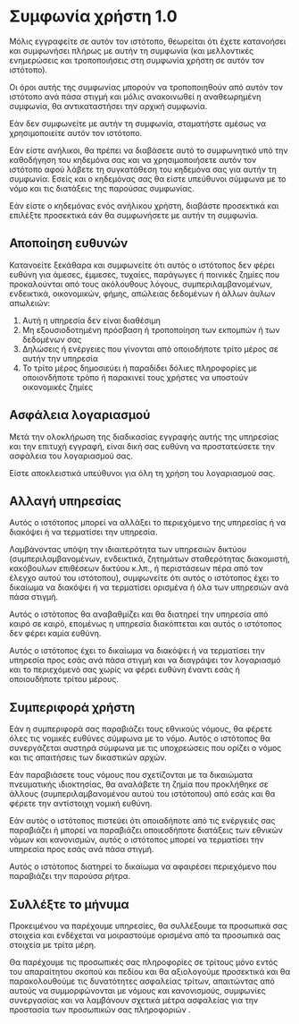 # Συμφωνία χρήστη 1.0

Μόλις εγγραφείτε σε αυτόν τον ιστότοπο, θεωρείται ότι έχετε κατανοήσει και συμφωνήσει πλήρως με αυτήν τη συμφωνία (και μελλοντικές ενημερώσεις και τροποποιήσεις στη συμφωνία χρήστη σε αυτόν τον ιστότοπο).

Οι όροι αυτής της συμφωνίας μπορούν να τροποποιηθούν από αυτόν τον ιστότοπο ανά πάσα στιγμή και μόλις ανακοινωθεί η αναθεωρημένη συμφωνία, θα αντικαταστήσει την αρχική συμφωνία.

Εάν δεν συμφωνείτε με αυτήν τη συμφωνία, σταματήστε αμέσως να χρησιμοποιείτε αυτόν τον ιστότοπο.

Εάν είστε ανήλικοι, θα πρέπει να διαβάσετε αυτό το συμφωνητικό υπό την καθοδήγηση του κηδεμόνα σας και να χρησιμοποιήσετε αυτόν τον ιστότοπο αφού λάβετε τη συγκατάθεση του κηδεμόνα σας για αυτήν τη συμφωνία. Εσείς και ο κηδεμόνας σας θα είστε υπεύθυνοι σύμφωνα με το νόμο και τις διατάξεις της παρούσας συμφωνίας.

Εάν είστε ο κηδεμόνας ενός ανήλικου χρήστη, διαβάστε προσεκτικά και επιλέξτε προσεκτικά εάν θα συμφωνήσετε με αυτήν τη συμφωνία.

## Αποποίηση ευθυνών

Κατανοείτε ξεκάθαρα και συμφωνείτε ότι αυτός ο ιστότοπος δεν φέρει ευθύνη για άμεσες, έμμεσες, τυχαίες, παράγωγες ή ποινικές ζημίες που προκαλούνται από τους ακόλουθους λόγους, συμπεριλαμβανομένων, ενδεικτικά, οικονομικών, φήμης, απώλειας δεδομένων ή άλλων άυλων απωλειών:

1. Αυτή η υπηρεσία δεν είναι διαθέσιμη
1. Μη εξουσιοδοτημένη πρόσβαση ή τροποποίηση των εκπομπών ή των δεδομένων σας
1. Δηλώσεις ή ενέργειες που γίνονται από οποιοδήποτε τρίτο μέρος σε αυτήν την υπηρεσία
1. Το τρίτο μέρος δημοσιεύει ή παραδίδει δόλιες πληροφορίες με οποιονδήποτε τρόπο ή παρακινεί τους χρήστες να υποστούν οικονομικές ζημίες

## Ασφάλεια λογαριασμού

Μετά την ολοκλήρωση της διαδικασίας εγγραφής αυτής της υπηρεσίας και την επιτυχή εγγραφή, είναι δική σας ευθύνη να προστατεύσετε την ασφάλεια του λογαριασμού σας.

Είστε αποκλειστικά υπεύθυνοι για όλη τη χρήση του λογαριασμού σας.

## Αλλαγή υπηρεσίας

Αυτός ο ιστότοπος μπορεί να αλλάξει το περιεχόμενο της υπηρεσίας ή να διακόψει ή να τερματίσει την υπηρεσία.

Λαμβάνοντας υπόψη την ιδιαιτερότητα των υπηρεσιών δικτύου (συμπεριλαμβανομένων, ενδεικτικά, ζητημάτων σταθερότητας διακομιστή, κακόβουλων επιθέσεων δικτύου κ.λπ., ή περιστάσεων πέρα ​​από τον έλεγχο αυτού του ιστότοπου), συμφωνείτε ότι αυτός ο ιστότοπος έχει το δικαίωμα να διακόψει ή να τερματίσει ορισμένα ή όλα των υπηρεσιών ανά πάσα στιγμή.

Αυτός ο ιστότοπος θα αναβαθμίζει και θα διατηρεί την υπηρεσία από καιρό σε καιρό, επομένως η υπηρεσία διακόπτεται και αυτός ο ιστότοπος δεν φέρει καμία ευθύνη.

Αυτός ο ιστότοπος έχει το δικαίωμα να διακόψει ή να τερματίσει την υπηρεσία προς εσάς ανά πάσα στιγμή και να διαγράψει τον λογαριασμό και το περιεχόμενό σας χωρίς να φέρει ευθύνη έναντι εσάς ή οποιουδήποτε τρίτου μέρους.

## Συμπεριφορά χρήστη

Εάν η συμπεριφορά σας παραβιάζει τους εθνικούς νόμους, θα φέρετε όλες τις νομικές ευθύνες σύμφωνα με το νόμο. Αυτός ο ιστότοπος θα συνεργάζεται αυστηρά σύμφωνα με τις υποχρεώσεις που ορίζει ο νόμος και τις απαιτήσεις των δικαστικών αρχών.

Εάν παραβιάσετε τους νόμους που σχετίζονται με τα δικαιώματα πνευματικής ιδιοκτησίας, θα αναλάβετε τη ζημία που προκλήθηκε σε άλλους (συμπεριλαμβανομένου αυτού του ιστότοπου) από εσάς και θα φέρετε την αντίστοιχη νομική ευθύνη.

Εάν αυτός ο ιστότοπος πιστεύει ότι οποιαδήποτε από τις ενέργειές σας παραβιάζει ή μπορεί να παραβιάζει οποιεσδήποτε διατάξεις των εθνικών νόμων και κανονισμών, αυτός ο ιστότοπος μπορεί να τερματίσει την υπηρεσία προς εσάς ανά πάσα στιγμή.

Αυτός ο ιστότοπος διατηρεί το δικαίωμα να αφαιρέσει περιεχόμενο που παραβιάζει την παρούσα ρήτρα.

## Συλλέξτε το μήνυμα

Προκειμένου να παρέχουμε υπηρεσίες, θα συλλέξουμε τα προσωπικά σας στοιχεία και ενδέχεται να μοιραστούμε ορισμένα από τα προσωπικά σας στοιχεία με τρίτα μέρη.

Θα παρέχουμε τις προσωπικές σας πληροφορίες σε τρίτους μόνο εντός του απαραίτητου σκοπού και πεδίου και θα αξιολογούμε προσεκτικά και θα παρακολουθούμε τις δυνατότητες ασφαλείας τρίτων, απαιτώντας από αυτούς να συμμορφώνονται με νόμους και κανονισμούς, συμφωνίες συνεργασίας και να λαμβάνουν σχετικά μέτρα ασφαλείας για την προστασία των προσωπικών σας πληροφοριών .
